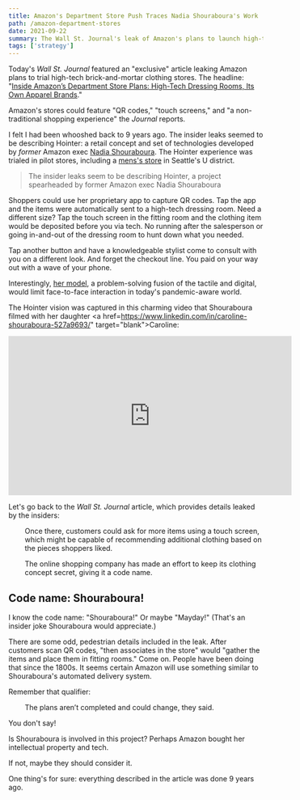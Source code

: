 ```yaml
---
title: Amazon's Department Store Push Traces Nadia Shouraboura's Work
path: /amazon-department-stores
date: 2021-09-22
summary: The Wall St. Journal's leak of Amazon's plans to launch high-tech fashion stores seems to read form Nadia Shouraboura's script
tags: ['strategy']
---
```


Today's <em>Wall St. Journal</em> featured an "exclusive" article leaking Amazon plans to trial high-tech brick-and-mortar clothing stores. The headline: "<a href="https://www.wsj.com/articles/inside-amazons-department-store-plans-high-tech-dressing-rooms-its-own-apparel-brands-11632303002" target="blank">Inside Amazon’s Department Store Plans: High-Tech Dressing Rooms, Its Own Apparel Brands</a>." 

Amazon's stores could feature "QR codes," "touch screens," and "a non-traditional shopping experience" the <em>Journal</em> reports.

I felt I had been whooshed back to 9 years ago. The insider leaks seemed to be describing Hointer: a retail concept and set of technologies developed by <em>former</em> Amazon exec <a href="https://www.linkedin.com/in/nadiashouraboura/" target="blank">Nadia Shouraboura</a>. The Hointer experience was trialed in pilot stores, including a <a href="https://www.geekwire.com/2012/hointer-robot-jeans-clothing-apparel-store-startup/" target="blank">mens's store</a> in Seattle's U district.

> The insider leaks seem to be describing Hointer, a project spearheaded by former Amazon exec Nadia Shouraboura 

Shoppers could use her proprietary app to capture QR codes. Tap the app and the items were automatically sent to a high-tech dressing room. Need a different size? Tap the touch screen in the fitting room and the clothing item would be deposited before you via tech. No running after the salesperson or going in-and-out of the dressing room to hunt down what you needed. 

Tap another button and have a knowledgeable stylist come to consult with you on a different look. And forget the checkout line. You paid on your way out with a wave of your phone. 

Interestingly, <a href="https://www.youtube.com/watch?v=O_G8m4FLk6g" target="blank">her model</a>, a problem-solving fusion of the tactile and digital, would limit face-to-face interaction in today's pandemic-aware world.

The Hointer vision was captured in this charming video that Shouraboura filmed with her daughter <a href=https://www.linkedin.com/in/caroline-shouraboura-527a9693/" target="blank">Caroline</a>: 

<iframe width="560" height="315" src="https://www.youtube.com/embed/Hq9ZIW79_18" title="YouTube video player" frameborder="0" allow="accelerometer; autoplay; clipboard-write; encrypted-media; gyroscope; picture-in-picture" allowfullscreen></iframe>

Let's go back to the <em>Wall St. Journal</em> article, which provides details leaked by the insiders: 

<div style="padding-left: 2.3em;><p>One idea that has been tested is for customers to scan QR codes of items they want to try on by using a smartphone app . . . </a></divp

<div style="padding-left: 2.3em;><p>Once there, customers could ask for more items using a touch screen, which might be capable of recommending additional clothing based on the pieces shoppers liked.</p></div>

<div style="padding-left: 2.3em;><p>. . .  Robots or other forms of automation could eventually be deployed in the stores, one of the people said.</p></div>

The article continues: 

<div style="padding-left: 2.3em;><p>The online shopping company has made an effort to keep its clothing concept secret, giving it a code name. </p></div>

## Code name: Shouraboura!

I know the code name: "Shouraboura!" Or maybe "Mayday!" (That's an insider joke Shouraboura would appreciate.) 

There are some odd, pedestrian details included in the leak. After customers scan QR codes, "then associates in the store" would "gather the items and place them in fitting rooms." Come on. People have been doing that since the 1800s. It seems certain Amazon will use something similar to Shouraboura's automated delivery system.

Remember that qualifier:

<div style="padding-left: 2.3em;><p>Robots or other forms of automation could eventually be deployed in the stores, one of the people said.</p></div>

<div style="padding-left: 2.3em;><p>The plans aren’t completed and could change, they said.</p></div>

You don't say!

Is Shouraboura is involved in this project? Perhaps Amazon bought her intellectual property and tech. 

If not, maybe they should consider it. 

One thing's for sure: everything described in the article was done 9 years ago. 

